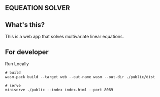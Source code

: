 EQUEATION SOLVER
--

## What's this?

This is a web app that solves multivariate linear equations.

## For developer

Run Locally
```
# build
wasm-pack build --target web --out-name wasm --out-dir ./public/dist

# serve
miniserve ./public --index index.html --port 8089
```